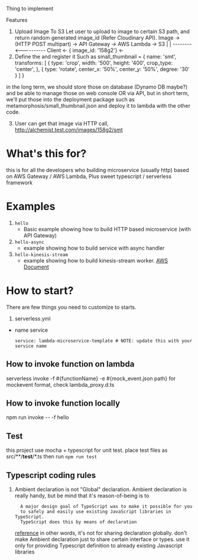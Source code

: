 Thing to implement

Features

1) Upload Image To S3
  Let user to upload to image to certain S3 path, and return random generated image_id (Refer Cloudinary API).
  Image -> (HTTP POST multipart) -> API Gateway -> AWS Lambda -> S3
    |                                                    |
    --------<---------- Client <- { image_id: '158g2'} <-
2) Define the <Metamorphosis> and register it
  Such as
  small_thumbnail = {
    name: 'smt',
    transforms: [
      {
        type: 'crop',
        width: '500',
        height: '400',
        crop_type: 'center',
      },
      {
        type: 'rotate',
        center_x: '50%',
        center_y: '50%',
        degree: '30'
      }
    ]
  }

  in the long term, we should store those on database (Dynamo DB maybe?)
  and be able to manage those on web console OR via API,
  but in short term, we'll put those into the deployment package such as metamorphosis/small_thumbnail.json
  and deploy it to lambda with the other code.

3) User can get that image via HTTP call,
  http://alchemist.test.com/images/158g2/smt



# What's this for?
this is for all the developers who building microservice (usually http) based on
AWS Gateway / AWS Lambda, Plus sweet typescript / serverless framework

# Examples

1. `hello`
    - Basic example showing how to build HTTP based microservice (with API Gateway)
2. `hello-async`
    - example showing how to build service with async handler
3. `hello-kinesis-stream`
    - example showing how to build kinesis-stream worker. [AWS Document](http://docs.aws.amazon.com/lambda/latest/dg/with-kinesis.html)

# How to start?
There are few things you need to customize to starts.

1) serverless.yml
  - name service

    ```service: lambda-microservice-template # NOTE: update this with your service name```

## How to invoke function on lambda

serverless invoke -f #{functionName} -e #{mock_event.json path}
for mockevent format, check lambda_proxy.d.ts

## How to invoke function locally

npm run invoke -- -f hello

## Test

this project use mocha + typescript for unit test. place test files as src/**/__test__/*.ts
then run ```npm run test```


## Typescript coding rules
1. Ambient declaration is not "Global" declaration.
    Ambient declaration is really handy, but be mind that it's reason-of-being is to
    ```
      A major design goal of TypeScript was to make it possible for you
      to safely and easily use existing JavaScript libraries in TypeScript.
      TypeScript does this by means of declaration
    ```
    [reference](https://basarat.gitbooks.io/typescript/content/docs/types/ambient/intro.html)
    in other words, it's not for sharing declaration globally. don't make Ambient declaration just to share certain interface or types.
    use it only for providing Typescript definition to already existing Javascript libraries